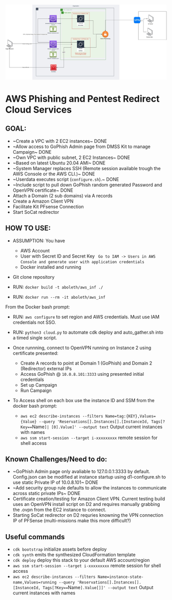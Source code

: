 
![alt text](https://github.com/NebulousAnchor/Aboleth/blob/main/Intended_Build.jpg)


# AWS Phishing and Pentest Redirect Cloud Services

## GOAL:  

* ~Create a VPC with 2 EC2 instances~ DONE
* ~Allow access to GoPhish Admin page from DMSS Kit to manage Campaign~ DONE
* ~Own VPC with public subnet, 2 EC2 Instances~ DONE
* ~Based on latest Ubuntu 20.04 AMI~ DONE
* ~System Manager replaces SSH (Remote session available trough the AWS Console or the AWS CLI.)~ DONE
* ~Userdata executes script (`configure.sh`).~ DONE
* ~Include script to pull down GoPhish random generated Password and OpenVPN certificate~ DONE
* Attach a Domain (2 sub domains) via A records
* Create a Amazon Client VPN
* Facilitate Kit PFsense Connection
* Start SoCat redirector



## HOW TO USE:

* ASSUMPTION: You have 
    * AWS Account
    * User with Secret ID and Secret Key ` Go to IAM -> Users in AWS Console and generate user with application credentials`
    * Docker installed and running

* Git clone repository
* RUN: `docker build -t aboleth/aws_inf ./`
* RUN: `docker run --rm -it aboleth/aws_inf`

From the Docker bash prompt:

* RUN: `aws configure` to set region and AWS credentials. Must use IAM credentials not SSO.

* RUN: `python3 cloud.py` to automate cdk deploy and auto_gather.sh into a timed single script.

* Once runnning, connect to OpenVPN running on Instance 2 using certificate presented:
    * Create A records to point at Domain 1 (GoPhish) and Domain 2 (Redirector) external IPs
    * Access GoPhish @ `10.0.8.101:3333` using presented initial credentials
    * Set up Campaign
    * Run Campaign

* To Access shell on each box use the instance ID and SSM from the docker bash prompt:
    * `aws ec2 describe-instances --filters Name=tag:{KEY},Values={Value} --query 'Reservations[].Instances[].[InstanceId, Tags[?Key==`Name`]| [0].Value]' --output text` Output current instances with names
    * `aws ssm start-session --target i-xxxxxxxxx` remote session for shell access

## Known Challenges/Need to do:

* ~GoPhish Admin page only avaliable to 127.0.0.1:3333 by default.  Config.json can be modified at instance startup using d1-configure.sh to use static Private IP of 10.0.8.101~ DONE
* ~Add security group rule defaults to allow the instances to communicate across static private IPs~ DONE
* Certificate creation/testing for Amazon Client VPN.  Current testing build uses an OpenVPN install script on D2 and requires manually grabbing the .ovpn from the EC2 instance to connect.
* Starting SoCat redirector on D2 requries knowning the VPN connection IP of PFSense (multi-missions make this more difficult?)


## Useful commands

 * `cdk bootstrap`   initialize assets before deploy
 * `cdk synth`       emits the synthesized CloudFormation template
 * `cdk deploy`      deploy this stack to your default AWS account/region
 * `aws ssm start-session --target i-xxxxxxxxx` remote session for shell access
 * `aws ec2 describe-instances --filters Name=instance-state-name,Values=running --query 'Reservations[].Instances[].[InstanceId, Tags[?Key==`Name`].Value[]]' --output text` Output current instances with names


